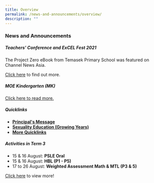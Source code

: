 ```yaml
---
title: Overview
permalink: /news-and-announcements/overview/
description: ""
---
```

### News and Announcements

##### Teachers' Conference and ExCEL Fest 2021

The Project Zero eBook from Temasek Primary School was featured on Channel News Asia.

[Click here](https://staging.d19higur8fqack.amplifyapp.com/news-and-announcements/teachers-conference-and-excel-fest-2021) to find out more.

##### MOE Kindergarten (MK)

[Click here to read more.](https://temasekpri.moe.edu.sg/others/moe-kindergarten-mk)

##### Quicklinks

*   [**Principal's Message**](https://staging.d19higur8fqack.amplifyapp.com/about-us/principals-message/)
*   [**Sexuality Education (Growing Years)**](https://staging.d19higur8fqack.amplifyapp.com/departments/sexuality-education) 
*   [**More Quicklinks**](https://staging.d19higur8fqack.amplifyapp.com/others/quick-links/)

##### Activities in Term 3

*   15 & 16 August: **PSLE Oral**
*   15 & 16 August: **HBL (P1 - P5)**
*   17 to 26 August: **Weighted Assessment Math & MTL (P3 & 5)**

[Click here](https://staging.d19higur8fqack.amplifyapp.com/news-and-announcements/activities-in-term-3) to view more!